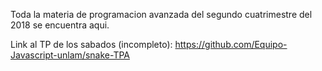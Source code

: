 Toda la materia de programacion avanzada del segundo cuatrimestre del 2018 se encuentra aqui.

Link al TP de los sabados (incompleto):
https://github.com/Equipo-Javascript-unlam/snake-TPA